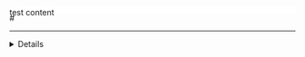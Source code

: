 

<div style="background-color:#FFFFFF; height:10px; width:100%;">test content </div>
# <HR STYLE="height:1px" >                  </HR>
<details closed>

test
</details>
